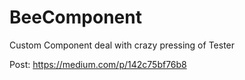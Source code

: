 # BeeComponent

Custom Component deal with crazy pressing of Tester

Post: https://medium.com/p/142c75bf76b8
